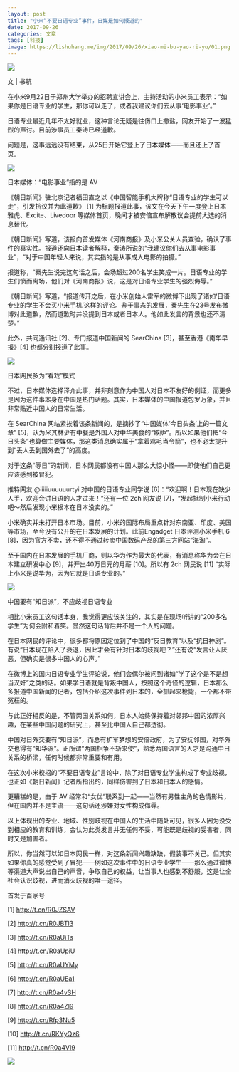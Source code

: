 ```yaml
---
layout: post
title: "小米“不要日语专业”事件，日媒是如何报道的"
date: 2017-09-26
categories: 文章
tags: [科技]
image: https://lishuhang.me/img/2017/09/26/xiao-mi-bu-yao-ri-yu/01.png
---
```


![](https://mmbiz.qpic.cn/mmbiz_png/AdRKyBVLoHKiczP8z6Hib2tNOq6Fk2KsCPkdqJkmic0ugEKrKOq9Fw6pAYSBcfaN2T3W9rsTRuquL7XmovIeCnGAw/0.png)

文 | 书航

在小米9月22日于郑州大学举办的招聘宣讲会上，主持活动的小米员工表示：“如果你是日语专业的学生，那你可以走了，或者我建议你们去从事‘电影事业’。”

日语专业最近几年不太好就业，这种言论无疑是往伤口上撒盐，网友开始了一波猛烈的声讨。目前涉事员工秦涛已经道歉。

问题是，这事远远没有结束，从25日开始它登上了日本媒体——而且还上了首页。

![](https://lishuhang.me/img/2017/09/26/xiao-mi-bu-yao-ri-yu/01.png)

日本媒体：“电影事业”指的是 AV

《朝日新闻》驻北京记者福田直之以《中国智能手机大牌称“日语专业的学生可以走”，引发抗议并为此道歉》 [1] 为标题报道此事，该文在今天下午一度登上日本雅虎、Excite、Livedoor 等媒体首页，晚间才被安倍宣布解散议会提前大选的消息替代。

《朝日新闻》写道，该报向首发媒体《河南商报》及小米公关人员查验，确认了事件的真实性。报道还向日本读者解释，秦涛所说的“我建议你们去从事电影事业”，“对于中国年轻人来说，其实指的是从事成人电影的拍摄。”

报道称，“秦先生说完这句话之后，会场超过200名学生笑成一片。日语专业的学生们愤而离场，他们对《河南商报》说，这是对日语专业学生的强烈侮辱。”

《朝日新闻》写道，“报道传开之后，在小米创始人雷军的微博下出现了诸如‘日语专业的学生不会买小米手机’这样的评论。鉴于事态的发展，秦先生在23号发布微博对此道歉，然而道歉时并没提到日本或者日本人。他如此发言的背景也还不清楚。”

此外，共同通讯社 [2]、专门报道中国新闻的 SearChina [3]，甚至香港《南华早报》[4] 也都分别报道了此事。

![](https://lishuhang.me/img/2017/09/26/xiao-mi-bu-yao-ri-yu/02.png)

日本网民多为“看戏”模式

不过，日本媒体选择译介此事，并非刻意作为中国人对日本不友好的例证，而更多是因为这件事本身在中国是热门话题。其实，日本媒体的中国报道包罗万象，并且非常贴近中国人的日常生活。

在 SearChina 网站紧挨着该条新闻的，是摘抄了“中国媒体‘今日头条’上的一篇文章” [5]，认为米其林少有中餐是外国人对中华美食的“嫉妒”。所以如果他们把“今日头条”也算做主要媒体，那这类消息确实属于“拿着鸡毛当令箭”，也不必太提升到“丢人丢到国外去了”的高度。

对于这条“辱日”的新闻，日本网民都没有中国人那么大惊小怪——即使他们自己更应该感到被冒犯。

推特网友 @iiiiiuuuuuurtyi 对中国的日语专业同学说 [6]：“欢迎啊！日本现在缺少人手，欢迎会讲日语的人才过来！”还有一位 2ch 网友说 [7]，“发起抵制小米行动吧～然后发现小米根本在日本没卖的。”

小米确实并未打开日本市场。目前，小米的国际布局重点针对东南亚、印度、美国等市场，至今没有公开的在日本发展的计划。此前Engadget 日本评测小米手机 6 [8]，因为官方不卖，还不得不通过转卖中国数码产品的第三方网站“海淘”。

至于国内在日本发展的手机厂商，则以华为作为最大的代表，有消息称华为会在日本建立研发中心 [9]，并开出40万日元的月薪 [10]。所以有 2ch 网民说 [11] “实际上小米是说华为，因为它就是日语专业的。”

![](https://lishuhang.me/img/2017/09/26/xiao-mi-bu-yao-ri-yu/03.png)

中国要有“知日派”，不应歧视日语专业

相比小米员工这句话本身，我觉得更应该关注的，其实是在现场听讲的“200多名学生”为何会附和着笑。显然这句话背后并不是一个人的问题。

在日本网民的评论中，很多都将原因定位到了中国的“反日教育”以及“抗日神剧”。有说“日本现在陷入了衰退，因此才会有针对日本的歧视吧？”还有说“发言让人厌恶，但确实是很多中国人的心声。”

在微博上的国内日语专业学生评论说，他们会偶尔被问到诸如“学了这个是不是想当汉奸”之类的话。如果学日语就是背叛中国人，按照这个奇怪的逻辑，日本那么多报道中国新闻的记者，包括介绍这次事件到日本的，全抓起来枪毙，一个都不带冤枉的。

与此正好相反的是，不管两国关系如何，日本人始终保持着对邻邦中国的浓厚兴趣，在某些中国问题的研究上，甚至比中国人自己都透彻。

中国对日外交要有“知日派”，而总有扩军梦想的安倍政府，为了安抚邻国，对华外交也得有“知华派”。正所谓“两国相争不斩来使”，熟悉两国语言的人才是沟通中日关系的桥梁，任何时候都非常重要和有用。

在这次小米校招的“不要日语专业”言论中，除了对日语专业学生构成了专业歧视，也正如《朝日新闻》记者所指出的，同样伤害到了日本和日本人的感情。

更糟糕的是，由于 AV 经常和“女优”联系到一起——当然有男性主角的色情影片，但在国内并不是主流——这句话还涉嫌对女性构成侮辱。

以上体现出的专业、地域、性别歧视在中国人的生活中随处可见，很多人因为没受到相应的教育和训练，会认为此类发言并无任何不妥，可能既是歧视的受害者，同时又是加害者。

所以，你当然可以如日本网民一样，对这条新闻兴趣缺缺，假装事不关己。但其实如果你真的感觉受到了冒犯——例如这次事件中的日语专业学生——那么通过微博等渠道大声说出自己的声音，争取自己的权益，让当事人也感到不舒服，这是让全社会认识歧视，进而消灭歧视的唯一途径。

首发于百家号

[1] http://t.cn/R0JZSAV

[2] http://t.cn/R0JBTl3

[3] http://t.cn/R0aUiTs

[4] http://t.cn/R0aUpiU

[5] http://t.cn/R0aUYMy

[6] http://t.cn/R0aUEa1

[7] http://t.cn/R0a4vSH

[8] http://t.cn/R0a4Zl9

[9] http://t.cn/Rfp3Nu5

[10] http://t.cn/RKYyQz6

[11] http://t.cn/R0a4VI9

![](https://lishuhang.me/img/2017/09/26/xiao-mi-bu-yao-ri-yu/04.jpg)